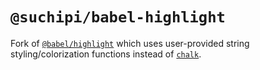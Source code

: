 # `@suchipi/babel-highlight`

Fork of [`@babel/highlight`](https://babeljs.io/docs/babel-highlight) which uses user-provided string styling/colorization functions instead of [`chalk`](https://www.npmjs.com/package/chalk).

